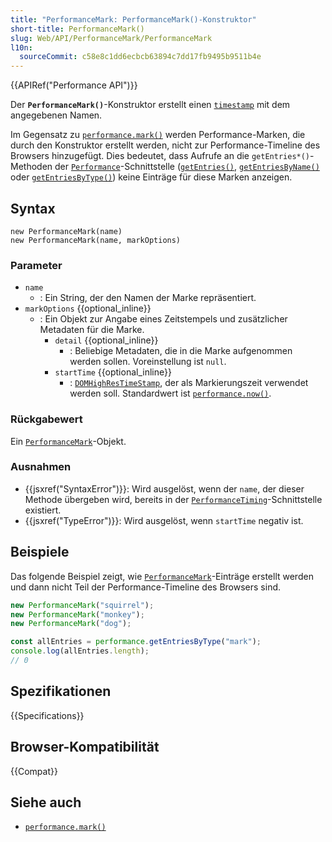 ```yaml
---
title: "PerformanceMark: PerformanceMark()-Konstruktor"
short-title: PerformanceMark()
slug: Web/API/PerformanceMark/PerformanceMark
l10n:
  sourceCommit: c58e8c1dd6ecbcb63894c7dd17fb9495b9511b4e
---
```


{{APIRef("Performance API")}}

Der **`PerformanceMark()`**-Konstruktor erstellt einen [`timestamp`](/de/docs/Web/API/DOMHighResTimeStamp) mit dem angegebenen Namen.

Im Gegensatz zu [`performance.mark()`](/de/docs/Web/API/Performance/mark) werden Performance-Marken, die durch den Konstruktor erstellt werden, nicht zur Performance-Timeline des Browsers hinzugefügt. Dies bedeutet, dass Aufrufe an die `getEntries*()`-Methoden der [`Performance`](/de/docs/Web/API/Performance)-Schnittstelle ([`getEntries()`](/de/docs/Web/API/Performance/getEntries), [`getEntriesByName()`](/de/docs/Web/API/Performance/getEntriesByName) oder [`getEntriesByType()`](/de/docs/Web/API/Performance/getEntriesByType)) keine Einträge für diese Marken anzeigen.

## Syntax

```js-nolint
new PerformanceMark(name)
new PerformanceMark(name, markOptions)
```

### Parameter

- `name`
  - : Ein String, der den Namen der Marke repräsentiert.
- `markOptions` {{optional_inline}}
  - : Ein Objekt zur Angabe eines Zeitstempels und zusätzlicher Metadaten für die Marke.
    - `detail` {{optional_inline}}
      - : Beliebige Metadaten, die in die Marke aufgenommen werden sollen. Voreinstellung ist `null`.
    - `startTime` {{optional_inline}}
      - : [`DOMHighResTimeStamp`](/de/docs/Web/API/DOMHighResTimeStamp), der als Markierungszeit verwendet werden soll. Standardwert ist [`performance.now()`](/de/docs/Web/API/Performance/now).

### Rückgabewert

Ein [`PerformanceMark`](/de/docs/Web/API/PerformanceMark)-Objekt.

### Ausnahmen

- {{jsxref("SyntaxError")}}: Wird ausgelöst, wenn der `name`, der dieser Methode übergeben wird, bereits in der [`PerformanceTiming`](/de/docs/Web/API/PerformanceTiming)-Schnittstelle existiert.
- {{jsxref("TypeError")}}: Wird ausgelöst, wenn `startTime` negativ ist.

## Beispiele

Das folgende Beispiel zeigt, wie [`PerformanceMark`](/de/docs/Web/API/PerformanceMark)-Einträge erstellt werden und dann nicht Teil der Performance-Timeline des Browsers sind.

```js
new PerformanceMark("squirrel");
new PerformanceMark("monkey");
new PerformanceMark("dog");

const allEntries = performance.getEntriesByType("mark");
console.log(allEntries.length);
// 0
```

## Spezifikationen

{{Specifications}}

## Browser-Kompatibilität

{{Compat}}

## Siehe auch

- [`performance.mark()`](/de/docs/Web/API/Performance/mark)
